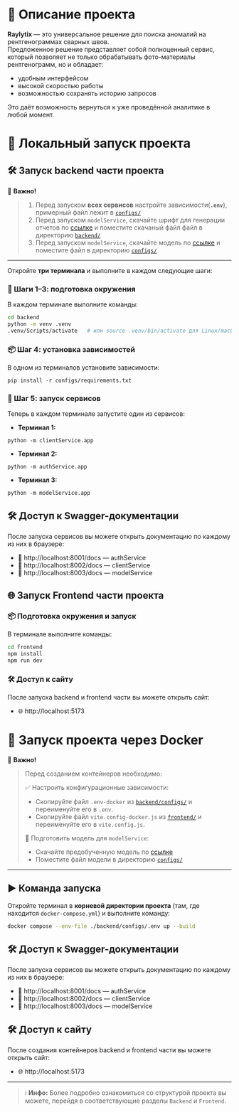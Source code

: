 # 📌 **Описание проекта**  

**Raylytix** — это универсальное решение для поиска аномалий на рентгенограммах сварных швов.  
Предложенное решение представляет собой полноценный сервис, который позволяет не только обрабатывать фото-материалы рентгенограмм, но и обладает:
- удобным интерфейсом  
- высокой скоростью работы  
- возможностью сохранять историю запросов  
 
Это даёт возможность вернуться к уже проведённой аналитике в любой момент.

# 🚀 Локальный запуск проекта

## 🛠️ Запуск backend части проекта

📌 **Важно!** 
> 1. Перед запуском **всех сервисов** настройте зависимости(**`.env`**), примерный файл лежит в [`configs/`](https://github.com/Serfetto/techsquad/tree/main/backend/configs)
> 2. Перед запуском `modelService`, скачайте шрифт для генерации отчетов по [ссылке](https://drive.google.com/file/d/1xxvl2KyPHcil1-I7lEK1CkPAm5APblP-/view?usp=sharing) и поместите скачаный файл файл в директорию [`backend/`](https://github.com/Serfetto/techsquad/tree/main/backend)
> 3. Перед запуском `modelService`, скачайте модель по [ссылке](https://drive.google.com/file/d/1o-8-9i3Aa5lpI3hzjGHHf4MdHv2VBV_o/view?usp=sharing) и поместите файл в директорию [`configs/`](https://github.com/Serfetto/techsquad/tree/main/backend/configs)

---

Откройте **три терминала** и выполните в каждом следующие шаги:

### 🔄 Шаги 1–3: подготовка окружения

В каждом терминале выполните команды:

```bash
cd backend
python -m venv .venv
.venv/Scripts/activate   # или source .venv/bin/activate для Linux/macOS
```
### 📦 Шаг 4: установка зависимостей

В одном из терминалов установите зависимости:

```
pip install -r configs/requirements.txt
```

### 🚀 Шаг 5: запуск сервисов

Теперь в каждом терминале запустите один из сервисов:

- **Терминал 1:** 
```
python -m clientService.app
```
- **Терминал 2:** 
```
python -m authService.app
```
- **Терминал 3:**
```
python -m modelService.app
```
## 🛠️ Доступ к Swagger-документации
После запуска сервисов вы можете открыть документацию по каждому из них в браузере:

- 🔐 http://localhost:8001/docs — authService
- 👥 http://localhost:8002/docs — clientService
- 🤖 http://localhost:8003/docs — modelService

## 🌐 Запуск Frontend части проекта

### 📦 Подготовка окружения и запуск
В терминале выполните команды:

```bash
cd frontend
npm install
npm run dev
```
### 🛠️ Доступ к сайту
После запуска backend и frontend части вы можете открыть сайт:
- 🌐 http://localhost:5173

# 🚀 Запуск проекта через Docker

📌 **Важно!**  
> Перед созданием контейнеров необходимо:
>
> ✅ Настроить конфигурационные зависимости:
> - Скопируйте файл `.env-docker` из [`backend/configs/`](https://github.com/Serfetto/techsquad/tree/main/backend/configs) и переименуйте его в `.env`.
> - Скопируйте файл `vite.config-docker.js` из [`frontend/`](https://github.com/Serfetto/techsquad/tree/main/frontend/) и переименуйте его в `vite.config.js`.
>
> 🤖 Подготовить модель для `modelService`:
> - Скачайте предобученную модель по [ссылке](https://drive.google.com/file/d/1o-8-9i3Aa5lpI3hzjGHHf4MdHv2VBV_o/view?usp=sharing)
> - Поместите файл модели в директорию [`configs/`](https://github.com/Serfetto/techsquad/tree/main/backend/configs)

---

## ▶️ Команда запуска

Откройте терминал в **корневой директории проекта** (там, где находится `docker-compose.yml`) и выполните команду:

```bash
docker compose --env-file ./backend/configs/.env up --build
```

## 🛠️ Доступ к Swagger-документации
После запуска сервисов вы можете открыть документацию по каждому из них в браузере:

- 🔐 http://localhost:8001/docs — authService
- 👥 http://localhost:8002/docs — clientService
- 🤖 http://localhost:8003/docs — modelService

## 🛠️ Доступ к сайту
После создания контейнеров backend и frontend части вы можете открыть сайт:
- 🌐 http://localhost:5173

---

> ℹ️ **Инфо:** Более подробно ознакомиться со структурой проекта вы можете, перейдя в соответствующие разделы `Backend` и `Frontend`.
